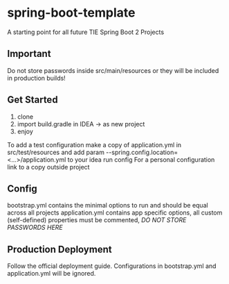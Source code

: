 # spring-boot-template
A starting point for all future TIE Spring Boot 2 Projects

## Important
Do not store passwords inside src/main/resources or they will be included in production builds!

## Get Started
1. clone
2. import build.gradle in IDEA -> as new project
3. enjoy

To add a test configuration make a copy of application.yml in src/test/resources and add param --spring.config.location=<...>/application.yml to your idea run config
For a personal configuration link to a copy outside project

## Config
bootstrap.yml contains the minimal options to run and should be equal across all projects
application.yml contains app specific options, all custom (self-defined) properties must be commented, *DO NOT STORE PASSWORDS HERE*

## Production Deployment
Follow the official deployment guide. Configurations in bootstrap.yml and application.yml will be ignored.
